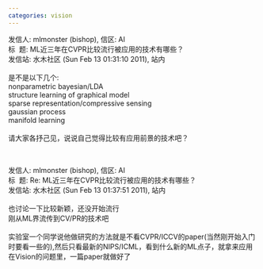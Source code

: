 ```yaml
---
categories: vision
---
```

<div>发信人: mlmonster (bishop), 信区: AI<br />标 &nbsp;题: ML近三年在CVPR比较流行被应用的技术有哪些？<br />发信站: 水木社区 (Sun Feb 13 01:31:10 2011), 站内<br /><br />是不是以下几个:<br />nonparametric bayesian/LDA <br />structure learning of graphical model<br />sparse representation/compressive sensing<br />gaussian process<br />manifold learning<br /><br />请大家各抒己见，说说自己觉得比较有应用前景的技术吧？</div><p><br /></p><p><div>发信人: mlmonster (bishop), 信区: AI<br />标 &nbsp;题: Re: ML近三年在CVPR比较流行被应用的技术有哪些？<br />发信站: 水木社区 (Sun Feb 13 01:37:51 2011), 站内<br /><br />也讨论一下比较新颖，还没开始流行<br />刚从ML界流传到CV/PR的技术吧<br /><br />实验室一个同学说他做研究的方法就是不看CVPR/ICCV的paper(当然刚开始入门时要看一些的),然后只看最新的NIPS/ICML，看到什么新的ML点子，就拿来应用在Vision的问题里，一篇paper就做好了</div></p><p>&nbsp;</p>